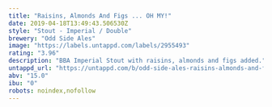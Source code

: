 ```yaml
---
title: "Raisins, Almonds And Figs ... OH MY!"
date: 2019-04-18T13:49:43.506530Z
style: "Stout - Imperial / Double"
brewery: "Odd Side Ales"
image: "https://labels.untappd.com/labels/2955493"
rating: "3.96"
description: "BBA Imperial Stout with raisins, almonds and figs added."
untappd_url: "https://untappd.com/b/odd-side-ales-raisins-almonds-and-figs-oh-my/2955493"
abv: "15.0"
ibu: "0"
robots: noindex,nofollow
---
```

